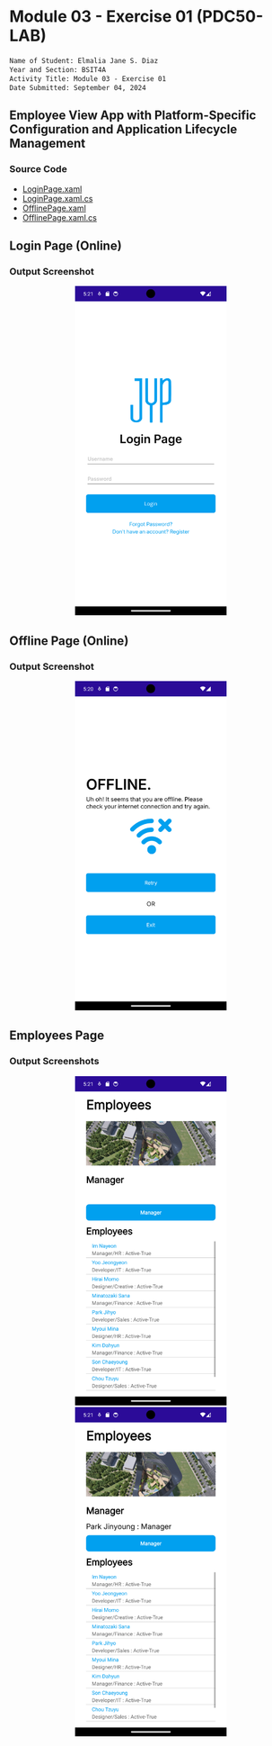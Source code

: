 # Module 03 - Exercise 01 (PDC50-LAB)

    Name of Student: Elmalia Jane S. Diaz
    Year and Section: BSIT4A
    Activity Title: Module 03 - Exercise 01
    Date Submitted: September 04, 2024

## Employee View App with Platform-Specific Configuration and Application Lifecycle Management
### Source Code
- [LoginPage.xaml](Module03Exercise01/View/LoginPage.xaml)
- [LoginPage.xaml.cs](Module03Exercise01/View/LoginPage.xaml.cs)
- [OfflinePage.xaml](Module03Exercise01/View/OfflinePage.xaml)
- [OfflinePage.xaml.cs](Module03Exercise01/View/OfflinePage.xaml.cs)

## Login Page (Online)
### Output Screenshot
<p align="center">
    <img src="Screenshots/Online.png" alt="Online" width="270" height="585">
</p>

## Offline Page (Online)
### Output Screenshot
<p align="center">
    <img src="Screenshots/Offline.png" alt="Offline" width="270" height="585">
</p>

## Employees Page
### Output Screenshots
<p align="center">
    <img src="Screenshots/Employees-Page-1.png" alt="EmployeePage-1" width="270" height="585">
    <img src="Screenshots/Employees-Page-2.png" alt="EmployeePage-2" width="270" height="585">
</p>
